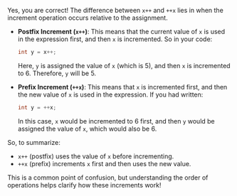 Yes, you are correct! The difference between `x++` and `++x` lies in when the increment operation occurs relative to the assignment.

- **Postfix Increment (`x++`)**: This means that the current value of `x` is used in the expression first, and then `x` is incremented. So in your code:
  ```java
  int y = x++;
  ```
  Here, `y` is assigned the value of `x` (which is 5), and then `x` is incremented to 6. Therefore, `y` will be 5.

- **Prefix Increment (`++x`)**: This means that `x` is incremented first, and then the new value of `x` is used in the expression. If you had written:
  ```java
  int y = ++x;
  ```
  In this case, `x` would be incremented to 6 first, and then `y` would be assigned the value of `x`, which would also be 6.

So, to summarize:
- `x++` (postfix) uses the value of `x` before incrementing.
- `++x` (prefix) increments `x` first and then uses the new value.

This is a common point of confusion, but understanding the order of operations helps clarify how these increments work!